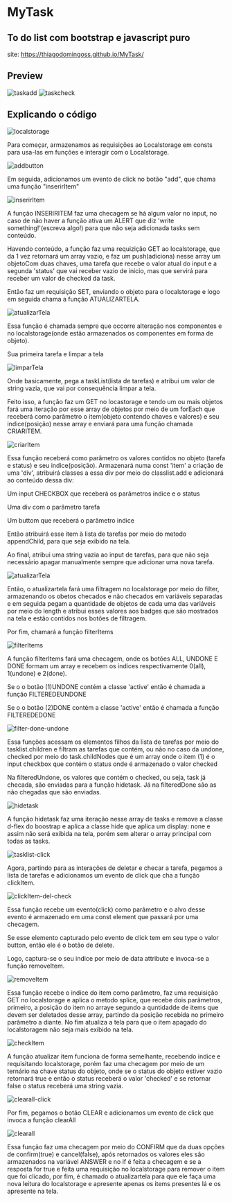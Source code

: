 # MyTask
## To do list com bootstrap e javascript puro
site: https://thiagodomingoss.github.io/MyTask/

## Preview
![taskadd](https://user-images.githubusercontent.com/99504975/173150753-ba0931f3-4f8b-4678-99f2-1ca9067ea067.gif)
![taskcheck](https://user-images.githubusercontent.com/99504975/173150764-e60da8e5-baf8-4b52-81f9-b3f0a14e1473.gif)



## Explicando o código

![localstorage](https://user-images.githubusercontent.com/99504975/173130410-406116da-ff04-4193-aeac-77b0496f71c4.png)
<p>Para começar, armazenamos as requisições ao Localstorage em consts para usa-las em funções e interagir com o Localstorage.</p> 

![addbutton](https://user-images.githubusercontent.com/99504975/173131635-97836e98-74c9-41a5-bfbf-c4e2c67741e4.png)
<p>Em seguida, adicionamos um evento de click no botão "add", que chama uma função "inserirItem"</p>

![inserirItem](https://user-images.githubusercontent.com/99504975/173131810-e51cb69a-af3c-4441-9488-f5fab16371c2.png)
<p>A função INSERIRITEM faz uma checagem se há algum valor no input, no caso de não haver a função ativa um ALERT que diz 'write something!'(escreva algo!) para que não seja adicionada tasks sem conteúdo. </p>
<p>Havendo conteúdo, a função faz uma requizição GET ao localstorage, que da 1 vez retornará um array vazio, e faz um push(adiciona) nesse array um objetoCom duas chaves, uma tarefa que recebe o valor atual do input e a segunda 'status' que vai receber vazio de inicio, mas que servirá para receber um valor de checked da task.</p>
<p>Então faz um requisição SET, enviando o objeto para o localstorage e logo em seguida chama a função ATUALIZARTELA.</p>

![atualizarTela](https://user-images.githubusercontent.com/99504975/173133328-1bdda77a-7716-4abf-8054-921000a94f43.png)
<p>Essa função é chamada sempre que occorre alteração nos componentes e no localstorage(onde estão armazenados os componentes em forma de objeto).</p>
<p>Sua primeira tarefa e limpar a tela</p>

![limparTela](https://user-images.githubusercontent.com/99504975/173133783-ca65ce4e-2262-4ef0-b646-0a79d3e144d8.png)
<p>Onde basicamente, pega a taskList(lista de tarefas) e atribui um valor de string vazia, que vai por consequência limpar a tela.</p>
<p>Feito isso, a função faz um GET no locastorage e tendo um ou mais objetos fará uma iteração por esse array de objetos por meio de um forEach que receberá como parâmetro o item(objeto contendo chaves e valores) e seu indice(posição) nesse array e enviará para uma função chamada CRIARITEM.</p>

![criarItem](https://user-images.githubusercontent.com/99504975/173135000-c610802c-d765-41f0-ad64-743e28ae99f9.png)
<p>Essa função receberá como parâmetro os valores contidos no objeto (tarefa e status) e seu indice(posição).
Armazenará numa const 'item' a criação de uma 'div', atribuirá classes a essa div por meio do classlist.add e adicionará ao conteúdo dessa div: </p>
<p>Um input CHECKBOX que receberá os parâmetros indice e o status</p>
<p>Uma div com o parâmetro tarefa</p>
<p>Um buttom que receberá o parâmetro indice</p>
<p>Então atribuirá esse item à lista de tarefas por meio do metodo appendChild, para que seja exibido na tela.</p>
<p>Ao final, atribui uma string vazia ao input de tarefas, para que não seja necessário apagar manualmente sempre que adicionar uma nova tarefa.</p>

![atualizarTela](https://user-images.githubusercontent.com/99504975/173137180-0ffa5d21-f87d-4a2f-959b-f85dc282d630.png)
<p>Então, o atualizartela fará uma filtragem no localstorage por meio do filter, armazenando os obetos checados e não checados em variáveis separadas e em seguida pegam a quantidade de objetos de cada uma das variáveis por meio do length e atribui esses valores aos badges que são mostrados na tela e estão contidos nos botões de filtragem.</p>
<p>Por fim, chamará a função filterItems</p>

![filterItems](https://user-images.githubusercontent.com/99504975/173138360-4db2cb0a-3bfa-4aa2-abf1-786a0bd98eb5.png)
<p>A função filterItems fará uma checagem, onde os botões ALL, UNDONE E DONE formam um array e recebem os indices respectivamente 0(all), 1(undone) e 2(done).</p>
<p>Se o o botão (1)UNDONE contém a classe 'active' então é chamada a função FILTEREDEUNDONE</p>
<p>Se o o botão (2)DONE contém a classe 'active' então é chamada a função FILTEREDEDONE</p>

![filter-done-undone](https://user-images.githubusercontent.com/99504975/173139156-bbad8655-b2f4-4d61-bd0f-113f14791262.png)
<p>Essa funções acessam os elementos filhos da lista de tarefas por meio do tasklist.children e filtram as tarefas que contém, ou não no caso da undone, checked por meio do task.childNodes que é um array onde o item (1)  é o input checkbox que contém o status onde é armazenado o valor checked</p>
<p>Na filteredUndone, os valores que contém o checked, ou seja, task já checada, são enviadas para a função hidetask. Já na filteredDone são as não chegadas que são enviadas.</p>

![hidetask](https://user-images.githubusercontent.com/99504975/173142109-fcde555d-8742-48d8-b789-6fecfd70fc04.png)
<p>A função hidetask faz uma iteração nesse array de tasks e remove a classe d-flex do boostrap e aplica a classe hide que aplica um display: none e assim não será exibida na tela, porém sem alterar o array principal com todas as tasks.</p>

![tasklist-click](https://user-images.githubusercontent.com/99504975/173142784-15ccb4b8-4942-444f-8e94-641b63939a26.png)
<p>Agora, partindo para as interações de deletar e checar a tarefa, pegamos a lista de tarefas e adicionamos um evento de click que cha a função clickItem.</p>

![clickItem-del-check](https://user-images.githubusercontent.com/99504975/173143001-620335d6-a559-44dd-b9c9-1ae8114d2581.png)
<p>Essa função recebe um evento(click) como parâmetro e o alvo desse evento é armazenado em uma const element que passará por uma checagem.</p>
<p>Se esse elemento capturado pelo evento de click tem em seu type o valor button, então ele é o botão de delete. </p>
<p>Logo, captura-se o seu indice por meio de data attribute e invoca-se a função removeItem.</p>

![removeItem](https://user-images.githubusercontent.com/99504975/173143572-f9e05f0a-2028-4805-85cd-abb0f7b02af7.png)
<p>Essa função recebe o indice do item como parâmetro, faz uma requisição GET no localstorage e aplica o metodo splice, que recebe dois parâmetros, primeiro, a posição do item no arraye segundo a quntidadde de items que devem ser deletados desse array, partindo da posição recebida no primeiro parâmetro a diante. No fim atualiza a tela para que o item apagado do localstoragem não seja mais exibido na tela.</p>

![checkItem](https://user-images.githubusercontent.com/99504975/173144289-f38d4c37-f189-4dca-9b1c-44885576360e.png)
<p>A função atualizar item funciona de forma semelhante, recebendo indice e requisitando localstorage, porém faz uma checagem por meio de um ternário na chave status do objeto, onde se o status do objeto estiver vazio retornará true e então o status receberá o valor 'checked' e se retornar false o status receberá uma string vazia.</p>

![clearall-click](https://user-images.githubusercontent.com/99504975/173145300-94887266-d185-4129-8e6e-b7d8183474da.png)
<p>Por fim, pegamos o botão CLEAR e adicionamos um evento de click que invoca a função clearAll</p>

![clearall](https://user-images.githubusercontent.com/99504975/173145462-68c6cbd7-4948-4ffc-bed2-5ac44c791825.png)
<p>Essa função faz uma checagem por meio do CONFIRM que da duas opções de confirm(true) e cancel(false), após retornados os valores eles são armazenados na variável ANSWER e no if é feita a checagem e se a resposta for true e feita uma requisição no localstorage para remover o item que foi clicado, por fim, é chamado o atualizartela para que ele faça uma nova leitura do localstorage e apresente apenas os items presentes lá e os apresente na tela.</p>
